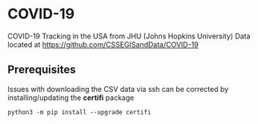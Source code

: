 # COVID-19
COVID-19 Tracking in the USA from JHU (Johns Hopkins University) Data located at https://github.com/CSSEGISandData/COVID-19

## Prerequisites
Issues with downloading the CSV data via ssh can be corrected by installing/updating the **certifi** package
```
python3 -m pip install --upgrade certifi
```
